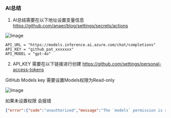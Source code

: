 ### AI总结

1. AI总结需要在以下地址设置变量信息
https://github.com/anaer/blog/settings/secrets/actions

![Image](https://github.com/user-attachments/assets/33a8b0a5-2b38-42bd-8526-e7e7075b6bd2)

```
API_URL = "https://models.inference.ai.azure.com/chat/completions"
API_KEY = "github_pat_xxxxxxx"
API_MODEL = "gpt-4o"
```

2. API_KEY 需要在以下链接进行创建
https://github.com/settings/personal-access-tokens

GitHub Models key 需要设置Models权限为Read-only

![Image](https://github.com/user-attachments/assets/c1efd265-a865-4440-8b00-fe7d4a0b00cc)

如果未设置权限 会报错
```json
{"error":{"code":"unauthorized","message":"The `models` permission is required to access this endpoint","details":"The `models` permission is required to access this endpoint"}}
```